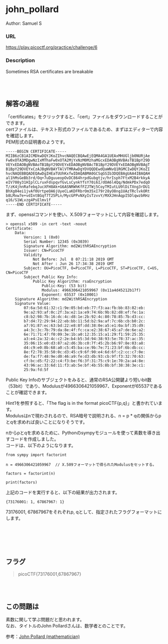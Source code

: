 # john_pollard
Author: Samuel S  

### URL
https://play.picoctf.org/practice/challenge/6  

### Description
Sometimes RSA certificates are breakable  

<br>
<br>

## 解答の過程
「certificates」をクリックすると、「cert」ファイルをダウンロードすることができます。  
certファイルは、テキスト形式のファイルであるため、まずはエディターで内容を確認します。  
PEM形式の証明書のようです。  

```
-----BEGIN CERTIFICATE-----
MIIB6zCB1AICMDkwDQYJKoZIhvcNAQECBQAwEjEQMA4GA1UEAxMHUGljb0NURjAe
Fw0xOTA3MDgwNzIxMThaFw0xOTA2MjYxNzM0MzhaMGcxEDAOBgNVBAsTB1BpY29D
VEYxEDAOBgNVBAoTB1BpY29DVEYxEDAOBgNVBAcTB1BpY29DVEYxEDAOBgNVBAgT
B1BpY29DVEYxCzAJBgNVBAYTAlVTMRAwDgYDVQQDEwdQaWNvQ1RGMCIwDQYJKoZI
hvcNAQEBBQADEQAwDgIHEaTUUhKxfwIDAQABMA0GCSqGSIb3DQEBAgUAA4IBAQAH
al1hMsGeBb3rd/Oq+7uDguueopOvDC864hrpdGubgtjv/hrIsph7FtxM2B4rkkyA
eIV708y31HIplCLruxFdspqvfGvLsCynkYfsY70i6I/dOA6l4Qq/NdmkPDx7edqO
T/zK4jhnRafebqJucXFH8Ak+G6ASNRWhKfFZJTWj5CoyTMIutLU9lDiTXng3rDU1
BhXg04ei1jvAf0UrtpeOA6jUyeCLaKDFRbrOm35xI79r28yO8ng1UAzTRclvkORt
b8LMxw7e+vdIntBGqf7T25PLn/MycGPPvNXyIsTzvvY/MXXJHnAqpI5DlqwzbRHz
q16/S1WLvzg4PsElmv1f
-----END CERTIFICATE-----
```

まず、opensslコマンドを使い、X.509フォーマットにして内容を確認します。  

```
> openssl x509 -in cert -text -noout
Certificate:
    Data:
        Version: 1 (0x0)
        Serial Number: 12345 (0x3039)
        Signature Algorithm: md2WithRSAEncryption
        Issuer: CN=PicoCTF
        Validity
            Not Before: Jul  8 07:21:18 2019 GMT
            Not After : Jun 26 17:34:38 2019 GMT
        Subject: OU=PicoCTF, O=PicoCTF, L=PicoCTF, ST=PicoCTF, C=US, CN=PicoCTF
        Subject Public Key Info:
            Public Key Algorithm: rsaEncryption
                Public-Key: (53 bit)
                Modulus: 4966306421059967 (0x11a4d45212b17f)
                Exponent: 65537 (0x10001)
    Signature Algorithm: md2WithRSAEncryption
    Signature Value:
        07:6a:5d:61:32:c1:9e:05:bd:eb:77:f3:aa:fb:bb:83:82:eb:
        9e:a2:93:af:0c:2f:3a:e2:1a:e9:74:6b:9b:82:d8:ef:fe:1a:
        c8:b2:98:7b:16:dc:4c:d8:1e:2b:92:4c:80:78:85:7b:d3:cc:
        b7:d4:72:29:94:22:eb:bb:11:5d:b2:9a:af:7c:6b:cb:b0:2c:
        a7:91:87:ec:63:bd:22:e8:8f:dd:38:0e:a5:e1:0a:bf:35:d9:
        a4:3c:3c:7b:79:da:8e:4f:fc:ca:e2:38:67:45:a7:de:6e:a2:
        6e:71:71:47:f0:09:3e:1b:a0:12:35:15:a1:29:f1:59:25:35:
        a3:e4:2a:32:4c:c2:2e:b4:b5:3d:94:38:93:5e:78:37:ac:35:
        35:06:15:e0:d3:87:a2:d6:3b:c0:7f:45:2b:b6:97:8e:03:a8:
        d4:c9:e0:8b:68:a0:c5:45:ba:ce:9b:7e:71:23:bf:6b:db:cc:
        8e:f2:78:35:50:0c:d3:45:c9:6f:90:e4:6d:6f:c2:cc:c7:0e:
        de:fa:f7:48:9e:d0:46:a9:fe:d3:db:93:cb:9f:f3:32:70:63:
        cf:bc:d5:f2:22:c4:f3:be:f6:3f:31:75:c9:1e:70:2a:a4:8e:
        43:96:ac:33:6d:11:f3:ab:5e:bf:4b:55:8b:bf:38:38:3e:c1:
        25:9a:fd:5f
```

Public Key Infoのサブジェクトをみると、通常のRSA公開鍵より短いbit数（53bit）であり、Modulusが4966306421059967、Exponentが65537であることが確認できます。  

Hint1を参照すると、「The flag is in the format picoCTF{p,q}」と書かれています。  
Modulusはnで現わされるので、RSA暗号で説明される、n = p * qの関係からpとqを求めれば良いことになりそうです。  

nからpとqを求めるために、Pythonのsympyモジュールを使って素数を導き出すコードを作成しました。  
コードは、以下のようになります。  

```
from sympy import factorint

n = 4966306421059967  // X.509フォーマットで得られたModulusをセットする。

factors = factorint(n)

print(factors)
```

上記のコードを実行すると、以下の結果が出力されます。  

```
{73176001: 1, 67867967: 1}
```

73176001, 67867967をそれぞれp, qとして、指定されたフラグフォーマットにします。  

<br>
<br>
<br>
<br>

## フラグ
> picoCTF{73176001,67867967}  

<br>
<br>

## この問題は
素数に関して学ぶ問題だと思われます。  
なお、タイトルのJohn Pollardさんは、数学者とのことです。  

参考：[John Pollard (mathematician)](https://en.wikipedia.org/wiki/John_Pollard_(mathematician))  
